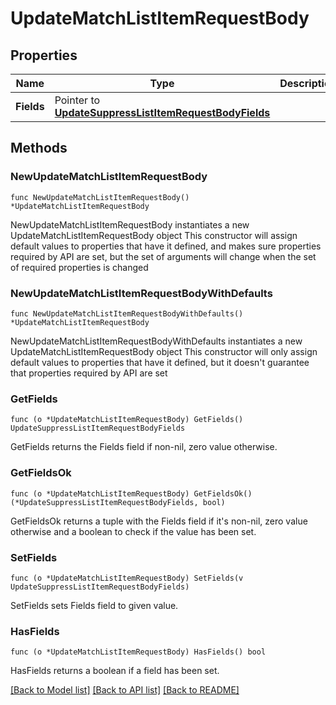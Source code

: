# UpdateMatchListItemRequestBody

## Properties

Name | Type | Description | Notes
------------ | ------------- | ------------- | -------------
**Fields** | Pointer to [**UpdateSuppressListItemRequestBodyFields**](UpdateSuppressListItemRequestBodyFields.md) |  | [optional] 

## Methods

### NewUpdateMatchListItemRequestBody

`func NewUpdateMatchListItemRequestBody() *UpdateMatchListItemRequestBody`

NewUpdateMatchListItemRequestBody instantiates a new UpdateMatchListItemRequestBody object
This constructor will assign default values to properties that have it defined,
and makes sure properties required by API are set, but the set of arguments
will change when the set of required properties is changed

### NewUpdateMatchListItemRequestBodyWithDefaults

`func NewUpdateMatchListItemRequestBodyWithDefaults() *UpdateMatchListItemRequestBody`

NewUpdateMatchListItemRequestBodyWithDefaults instantiates a new UpdateMatchListItemRequestBody object
This constructor will only assign default values to properties that have it defined,
but it doesn't guarantee that properties required by API are set

### GetFields

`func (o *UpdateMatchListItemRequestBody) GetFields() UpdateSuppressListItemRequestBodyFields`

GetFields returns the Fields field if non-nil, zero value otherwise.

### GetFieldsOk

`func (o *UpdateMatchListItemRequestBody) GetFieldsOk() (*UpdateSuppressListItemRequestBodyFields, bool)`

GetFieldsOk returns a tuple with the Fields field if it's non-nil, zero value otherwise
and a boolean to check if the value has been set.

### SetFields

`func (o *UpdateMatchListItemRequestBody) SetFields(v UpdateSuppressListItemRequestBodyFields)`

SetFields sets Fields field to given value.

### HasFields

`func (o *UpdateMatchListItemRequestBody) HasFields() bool`

HasFields returns a boolean if a field has been set.


[[Back to Model list]](../README.md#documentation-for-models) [[Back to API list]](../README.md#documentation-for-api-endpoints) [[Back to README]](../README.md)


